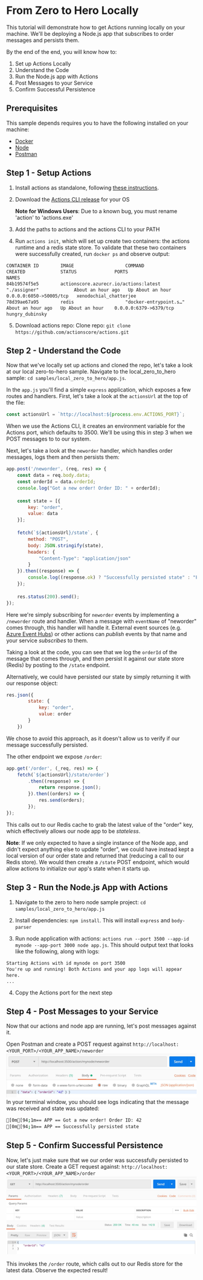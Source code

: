 # From Zero to Hero Locally

This tutorial will demonstrate how to get Actions running locally on your machine. We'll be deploying a Node.js app that subscribes to order messages and persists them.

By the end of the end, you will know how to:

1. Set up Actions Locally
2. Understand the Code
3. Run the Node.js app with Actions
4. Post Messages to your Service
5. Confirm Successful Persistence

## Prerequisites
This sample depends requires you to have the following installed on your machine:
- [Docker](https://docs.docker.com/)
- [Node](https://nodejs.org/en/)
- [Postman](https://www.getpostman.com/)

## Step 1 - Setup Actions 

1. Install actions as standalone, following [these instructions](https://github.com/actionscore/actions#install-as-standalone).
2. Download the [Actions CLI release](https://github.com/actionscore/cli/releases) for your OS

    **Note for Windows Users**: Due to a known bug, you must rename 'action' to 'actions.exe'

3. Add the paths to actions and the actions CLI to your PATH
4. Run `actions init`, which will set up create two containers: the actions runtime and a redis state store. To validate that these two containers were successfully created, run `docker ps` and observe output: 
```
CONTAINER ID        IMAGE                   COMMAND                  CREATED             STATUS              PORTS                     NAMES
84b19574f5e5        actionscore.azurecr.io/actions:latest   "./assigner"             About an hour ago   Up About an hour    0.0.0.0:6050->50005/tcp   xenodochial_chatterjee
78d39ae67a95        redis                   "docker-entrypoint.s…"   About an hour ago   Up About an hour    0.0.0.0:6379->6379/tcp    hungry_dubinsky
```
5. Download actions repo: Clone repo: `git clone https://github.com/actionscore/actions.git`

## Step 2 - Understand the Code

Now that we've locally set up actions and cloned the repo, let's take a look at our local zero-to-hero sample. Navigate to the local_zero_to_hero sample: `cd samples/local_zero_to_hero/app.js`.

In the `app.js` you'll find a simple `express` application, which exposes a few routes and handlers. First, let's take a look at the `actionsUrl` at the top of the file: 

```js
const actionsUrl = `http://localhost:${process.env.ACTIONS_PORT}`;
```

When we use the Actions CLI, it creates an environment variable for the Actions port, which defaults to 3500. We'll be using this in step 3 when we POST messages to to our system.

Next, let's take a look at the ```neworder``` handler, which handles order messages, logs them and then persists them:

```js
app.post('/neworder', (req, res) => {
    const data = req.body.data;
    const orderId = data.orderId;
    console.log("Got a new order! Order ID: " + orderId);

    const state = [{
        key: "order",
        value: data
    }];

    fetch(`${actionsUrl}/state`, {
        method: "POST",
        body: JSON.stringify(state),
        headers: {
            "Content-Type": "application/json"
        }
    }).then((response) => {
        console.log((response.ok) ? "Successfully persisted state" : "Failed to persist state");
    });

    res.status(200).send();
});
```

Here we're simply subscribing for `neworder` events by implementing a `/neworder` route and handler. When a message with `eventName` of "neworder" comes through, this handler will handle it. External event sources (e.g. [Azure Event Hubs](../azure_eventhubs.md)) or other actions can _publish_ events by that name and your service _subscribes_ to them.

Taking a look at the code, you can see that we log the  `orderId` of the message that comes through, and then persist it against our state store (Redis) by posting to the `/state` endpoint.

Alternatively, we could have persisted our state by simply returning it with our response object:

```js
res.json({
        state: {
            key: "order",
            value: order
        }
    })
```

We chose to avoid this approach, as it doesn't allow us to verify if our message successfully persisted.

The other endpoint we expose `/order`:

```js
app.get('/order', (_req, res) => {
    fetch(`${actionsUrl}/state/order`)
        .then((response) => {
            return response.json();
        }).then((orders) => {
            res.send(orders);
        });
});
```

This calls out to our Redis cache to grab the latest value of the "order" key, which effectively allows our node app to be _stateless_. 

**Note**: If we only expected to have a single instance of the Node app, and didn't expect anything else to update "order", we could have instead kept a local version of our order state and returned that (reducing a call to our Redis store). We would then create a `/state` POST endpoint, which would allow actions to initialize our app's state when it starts up. 

## Step 3 - Run the Node.js App with Actions
 
1. Navigate to the zero to hero node sample project: `cd samples/local_zero_to_hero/app.js`

2. Install dependencies: `npm install`. This will install `express` and `body-parser`

3. Run node application with actions: `actions run --port 3500 --app-id mynode --app-port 3000 node app.js`. This should output text that looks like the following, along with logs:

```
Starting Actions with id mynode on port 3500
You're up and running! Both Actions and your app logs will appear here. 
...
```

4. Copy the Actions port for the next step

## Step 4 - Post Messages to your Service

Now that our actions and node app are running, let's post messages against it. 

 Open Postman and create a POST request against `http://localhost:<YOUR_PORT>/<YOUR_APP_NAME>/neworder`
![Postman Screenshot](./img/postman1.jpg)
In your terminal window, you should see logs indicating that the message was received and state was updated:
```bash
[0m[94;1m== APP == Got a new order! Order ID: 42
[0m[94;1m== APP == Successfully persisted state
```

## Step 5 - Confirm Successful Persistence

Now, let's just make sure that we our order was successfully persisted to our state store. Create a GET request against: `http://localhost:<YOUR_PORT>/<YOUR_APP_NAME>/order`
![Postman Screenshot 2](./img/postman2.jpg)

This invokes the `/order` route, which calls out to our Redis store for the latest data. Observe the expected result!
